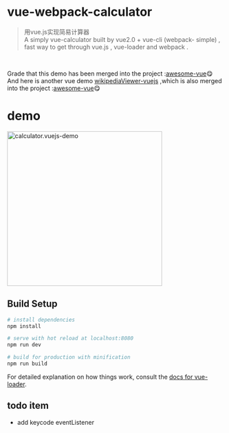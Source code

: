 # vue-webpack-calculator

> 用vue.js实现简易计算器<br>
>A simply vue-calculator built by vue2.0 + vue-cli (webpack- simple) ,<br> fast way to get through vue.js , vue-loader and webpack .
<br>

Grade that this demo has been merged into the project :<a href="https://github.com/vuejs/awesome-vue">awesome-vue</a>:yum:<br>
And here is another vue demo <a href="https://github.com/CaiYiLiang/vue-demos/tree/master/wikipediaViewer-vuejs">wikipediaViewer-vuejs</a> ,which is also merged into the project :<a href="https://github.com/vuejs/awesome-vue">awesome-vue</a>:yum:


# demo
<img src="./calculator_vuejs.gif" alt="calculator.vuejs-demo" width="360px" height="auto">
<br>

## Build Setup

``` bash
# install dependencies
npm install

# serve with hot reload at localhost:8080
npm run dev

# build for production with minification
npm run build
```
For detailed explanation on how things work, consult the [docs for vue-loader](http://vuejs.github.io/vue-loader).
<br>

## todo item
- add keycode eventListener
<br>
